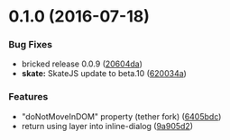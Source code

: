 <a name="0.1.0"></a>
# 0.1.0 (2016-07-18)


### Bug Fixes

* bricked release 0.0.9 ([20604da](https://bitbucket.org/atlassian/atlaskit/commits/20604da))
* **skate:** SkateJS update to beta.10 ([620034a](https://bitbucket.org/atlassian/atlaskit/commits/620034a))


### Features

* "doNotMoveInDOM" property (tether fork) ([6405bdc](https://bitbucket.org/atlassian/atlaskit/commits/6405bdc))
* return using layer into inline-dialog ([9a905d2](https://bitbucket.org/atlassian/atlaskit/commits/9a905d2))



